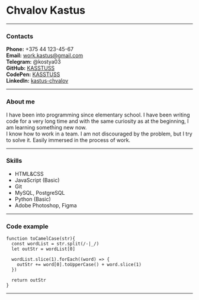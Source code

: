 # Chvalov Kastus

*****

### Contacts

**Phone:** +375 44 123-45-67  
**Email:** work.kastus@gmail.com  
**Telegram:** @kostya03  
**GitHub:** [KASSTUSS](https://github.com/KASSTUSS)  
**CodePen:** [KASSTUSS](https://codepen.io/KASSTUSS)  
**LinkedIn:** [kastus-chvalov](https://www.linkedin.com/in/kastus-chvalov-3255a6269/)  

*****

### About me

I have been into programming since elementary school. I have been writing code for a very long time and with the same curiosity as at the beginning, I am learning something new now.  
I know how to work in a team. I am not discouraged by the problem, but I try to solve it. Easily immersed in the process of work.  

*****

### Skills

* HTML&CSS
* JavaScript (Basic)
* Git
* MySQL, PostgreSQL
* Python (Basic)
* Adobe Photoshop, Figma

*****

### Code example

```
function toCamelCase(str){
  const wordList = str.split(/-|_/)
  let outStr = wordList[0]
  
  wordList.slice(1).forEach((word) => {
    outStr += word[0].toUpperCase() + word.slice(1)
  })
  
  return outStr
}
```

*****